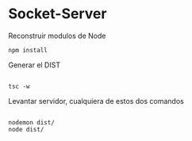 

# Socket-Server


Reconstruir modulos de Node
```
npm install

```

Generar el DIST
```

tsc -w

```

Levantar servidor, cualquiera de estos dos comandos

```

nodemon dist/
node dist/
```